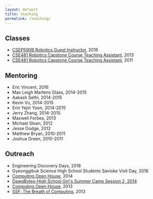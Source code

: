 ```yaml
---
layout: default
title: teaching
permalink: /teaching/
---
```


## Classes

* [CSEP590B Robotics Guest Instructor](https://courses.cs.washington.edu/courses/csep590b/18sp/), 2018
* [CSE481 Robotics Capstone Course Teaching Assistant](http://courses.cs.washington.edu/courses/cse481c/13au/), 2013
* [CSE481 Robotics Capstone Course Teaching Assistant](http://courses.cs.washington.edu/courses/cse481c/11au/), 2011

## Mentoring

* Eric Vincent, 2016
* Max Leigh Martens Glass, 2014-2015
* Aakash Sethi, 2014-2015
* Kevin Vu, 2014-2015
* Erin Yejin Yoon, 2014-2015
* Jerry Zhang, 2014-2015
* Maxwell Forbes, 2013
* Michael Sloan, 2012
* Jesse Dodge, 2012
* Matthew Bryan, 2010-2011
* Joshua Green, 2010-2011

## Outreach

* Engineering Discovery Days, 2018
* Gyeonggibuk Science High School Students Savioke Visit Day, 2016
* [Computing Open House](https://www.facebook.com/media/set/?set=a.937550346273223.1073741871.416582038370059), 2014
* [DawgBytes-High School Girl's Summer Camp Session 2, 2014](https://www.facebook.com/media/set/?set=a.631276730233921.1073741834.416582038370059)
* [Computing Open House](https://www.facebook.com/media/set/?set=a.726019964092930.1073741852.416582038370059&type=1), 2013
* [SSF: The Breath of Computing](https://www.facebook.com/media/set/?set=a.631276730233921.1073741834.416582038370059&type=3), 2013
